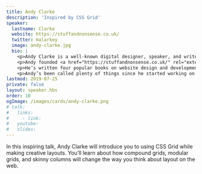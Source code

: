 ```yaml
---
title: Andy Clarke
description: 'Inspired by CSS Grid'
speaker:
  lastname: Clarke
  website: https://stuffandnonsense.co.uk/
  twitter: malarkey
  image: andy-clarke.jpg
  bio: |
    <p>Andy Clarke is a well-known digital designer, speaker, and writer, based in the UK. His designs have helped companies around the world to increase their sales pipeline and revenue, and charities to increase the amount they receive through donations.</p>
    <p>Andy founded <a href="https://stuffandnonsense.co.uk/" rel="external">Stuff & Nonsense</a>, one of the best-known digital design studios, where he designed for Disney Store UK, Greenpeace, SunLife, and WWF.</p>
    <p>He’s written four popular books on website design and development including ‘Hardboiled Web Design,’ ‘Transcending CSS.’ and his new book, ‘<a href="http://artdirectionfortheweb.com/" rel="external">Art Direction for the Web</a>.’</p>
    <p>Andy’s been called plenty of things since he started working on the web. His ego likes terms such as “Ambassador for CSS,” “industry prophet” and “inspiring,” but he’s most proud that Jeffrey Zeldman (the godfather of web standards) once called him a “triple-talented bastard.”</p>
lastmod: 2019-07-25
private: false
layout: speaker.hbs
order: 10
ogImage: /images/cards/andy-clarke.png
# talk:
#   links:
#     - link:
#   youtube:
#   slides:
---
```


In this inspiring talk, Andy Clarke will introduce you to using CSS Grid while making creative layouts. You’ll learn about how compound grids, modular grids, and skinny columns will change the way you think about layout on the web.
